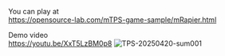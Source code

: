   
You can play at  
https://opensource-lab.com/mTPS-game-sample/mRapier.html  

Demo video  
https://youtu.be/XxT5LzBM0p8
![TPS-20250420-sum001](https://github.com/user-attachments/assets/31f8211a-d244-4583-aac8-229990ce737b)  
